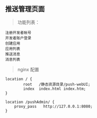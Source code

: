 ## 推送管理页面

>功能列表：

    注册开发者帐号
    开发者账户登录
    创建应用
    应用列表
    推送消息
    消息列表
    
>nginx 配置

    location / {
            root   /静态资源目录/push-webUI;
            index  index.html index.htm;
    }
        
    location /pushAdmin/ {
        proxy_pass   http://127.0.0.1:8080;
    }            